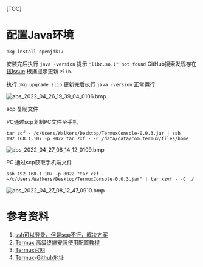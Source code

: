 [TOC]

# 配置Java环境

`pkg install openjdk17`

安装完后执行 `java -version` 提示 `"libz.so.1" not found` GitHub搜索发现存在[该Issue](https://github.com/termux/termux-packages/issues/9866) 根据提示更新
`zlib`.

执行 `pkg upgrade zlib` 更新完后执行 `java -version` 正常运行

 ![abs_2022_04_26_19_39_04_0106.bmp](E:\MyIT\Blog\MD\TechBlog\Pictures\/202204/abs_2022_04_26_19_39_04_0106.bmp)


scp 复制文件

PC通过scp复制PC文件至手机

`tar zcf - /c/Users/Walkers/Desktop/TermuxConsole-0.0.3.jar | ssh 192.168.1.107 -p 8022 tar zxf - -C /data/data/com.termux/files/home`

![abs_2022_04_27_08_14_12_0109.bmp](E:/MyIT/Blog/MD/TechBlog/Pictures/202204/abs_2022_04_27_08_14_12_0109.bmp)  


PC 通过scp获取手机端文件

`ssh 192.168.1.107 -p 8022 "tar czf - ~/c/Users/Walkers/Desktop/TermuxConsole-0.0.3.jar" | tar xzvf - -C ./`  

![abs_2022_04_27_08_12_47_0910.bmp](E:/MyIT/Blog/MD/TechBlog/Pictures/202204/abs_2022_04_27_08_12_47_0910.bmp)  


# 参考资料

1. [ssh可以登录，但是scp不行，解决方案](https://blog.csdn.net/beyond__devil/article/details/55512414?utm_source=blogxgwz2)
2. [Termux 高级终端安装使用配置教程](https://www.sqlsec.com/2018/05/termux.html)
3. [Termux官网](https://termux.com/)
4. [Termux-Github地址](https://github.com/termux)